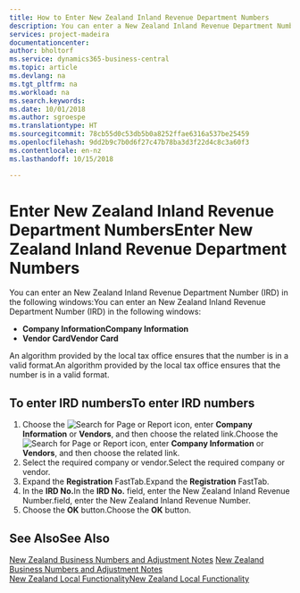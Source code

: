 ```yaml
---
title: How to Enter New Zealand Inland Revenue Department Numbers
description: You can enter a New Zealand Inland Revenue Department Number (IRD) in certain windows.
services: project-madeira
documentationcenter: 
author: bholtorf
ms.service: dynamics365-business-central
ms.topic: article
ms.devlang: na
ms.tgt_pltfrm: na
ms.workload: na
ms.search.keywords: 
ms.date: 10/01/2018
ms.author: sgroespe
ms.translationtype: HT
ms.sourcegitcommit: 78cb55d0c53db5b0a8252ffae6316a537be25459
ms.openlocfilehash: 9dd2b9c7b0d6f27c47b78ba3d3f22d4c8c3a60f3
ms.contentlocale: en-nz
ms.lasthandoff: 10/15/2018

---
```

# <a name="enter-new-zealand-inland-revenue-department-numbers"></a><span data-ttu-id="ba2a2-103">Enter New Zealand Inland Revenue Department Numbers</span><span class="sxs-lookup"><span data-stu-id="ba2a2-103">Enter New Zealand Inland Revenue Department Numbers</span></span>
<span data-ttu-id="ba2a2-104">You can enter an New Zealand Inland Revenue Department Number (IRD) in the following windows:</span><span class="sxs-lookup"><span data-stu-id="ba2a2-104">You can enter an New Zealand Inland Revenue Department Number (IRD) in the following windows:</span></span>  

- <span data-ttu-id="ba2a2-105">**Company Information**</span><span class="sxs-lookup"><span data-stu-id="ba2a2-105">**Company Information**</span></span>  
- <span data-ttu-id="ba2a2-106">**Vendor Card**</span><span class="sxs-lookup"><span data-stu-id="ba2a2-106">**Vendor Card**</span></span>  

<span data-ttu-id="ba2a2-107">An algorithm provided by the local tax office ensures that the number is in a valid format.</span><span class="sxs-lookup"><span data-stu-id="ba2a2-107">An algorithm provided by the local tax office ensures that the number is in a valid format.</span></span>  

## <a name="to-enter-ird-numbers"></a><span data-ttu-id="ba2a2-108">To enter IRD numbers</span><span class="sxs-lookup"><span data-stu-id="ba2a2-108">To enter IRD numbers</span></span>  
1.  <span data-ttu-id="ba2a2-109">Choose the ![Search for Page or Report](../../media/ui-search/search_small.png "Search for Page or Report icon") icon, enter **Company Information** or **Vendors**, and then choose the related link.</span><span class="sxs-lookup"><span data-stu-id="ba2a2-109">Choose the ![Search for Page or Report](../../media/ui-search/search_small.png "Search for Page or Report icon") icon, enter **Company Information** or **Vendors**, and then choose the related link.</span></span>  
2.  <span data-ttu-id="ba2a2-110">Select the required company or vendor.</span><span class="sxs-lookup"><span data-stu-id="ba2a2-110">Select the required company or vendor.</span></span>  
3.  <span data-ttu-id="ba2a2-111">Expand the **Registration** FastTab.</span><span class="sxs-lookup"><span data-stu-id="ba2a2-111">Expand the **Registration** FastTab.</span></span>  
4.  <span data-ttu-id="ba2a2-112">In the **IRD No.**</span><span class="sxs-lookup"><span data-stu-id="ba2a2-112">In the **IRD No.**</span></span> <span data-ttu-id="ba2a2-113">field, enter the New Zealand Inland Revenue Number.</span><span class="sxs-lookup"><span data-stu-id="ba2a2-113">field, enter the New Zealand Inland Revenue Number.</span></span>  
5.  <span data-ttu-id="ba2a2-114">Choose the **OK** button.</span><span class="sxs-lookup"><span data-stu-id="ba2a2-114">Choose the **OK** button.</span></span>  

## <a name="see-also"></a><span data-ttu-id="ba2a2-115">See Also</span><span class="sxs-lookup"><span data-stu-id="ba2a2-115">See Also</span></span>  
 <span data-ttu-id="ba2a2-116">[New Zealand Business Numbers and Adjustment Notes](new-zealand-business-numbers-and-adjustment-notes.md) </span><span class="sxs-lookup"><span data-stu-id="ba2a2-116">[New Zealand Business Numbers and Adjustment Notes](new-zealand-business-numbers-and-adjustment-notes.md) </span></span>  
 [<span data-ttu-id="ba2a2-117">New Zealand Local Functionality</span><span class="sxs-lookup"><span data-stu-id="ba2a2-117">New Zealand Local Functionality</span></span>](new-zealand-local-functionality.md)
